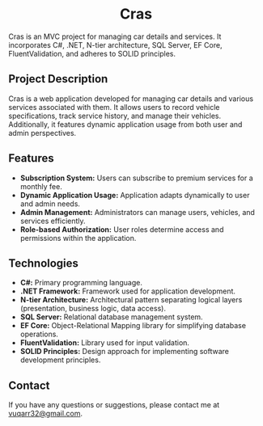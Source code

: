 <h1 align="center">Cras</h1>

Cras is an MVC project for managing car details and services. It incorporates C#, .NET, N-tier architecture, SQL Server, EF Core, FluentValidation, and adheres to SOLID principles.

## Project Description

Cras is a web application developed for managing car details and various services associated with them. It allows users to record vehicle specifications, track service history, and manage their vehicles. Additionally, it features dynamic application usage from both user and admin perspectives.

## Features

- **Subscription System:** Users can subscribe to premium services for a monthly fee.
- **Dynamic Application Usage:** Application adapts dynamically to user and admin needs.
- **Admin Management:** Administrators can manage users, vehicles, and services efficiently.
- **Role-based Authorization:** User roles determine access and permissions within the application.

## Technologies

- **C#:** Primary programming language.
- **.NET Framework:** Framework used for application development.
- **N-tier Architecture:** Architectural pattern separating logical layers (presentation, business logic, data access).
- **SQL Server:** Relational database management system.
- **EF Core:** Object-Relational Mapping library for simplifying database operations.
- **FluentValidation:** Library used for input validation.
- **SOLID Principles:** Design approach for implementing software development principles.

## Contact

If you have any questions or suggestions, please contact me at vuqarr32@gmail.com.
